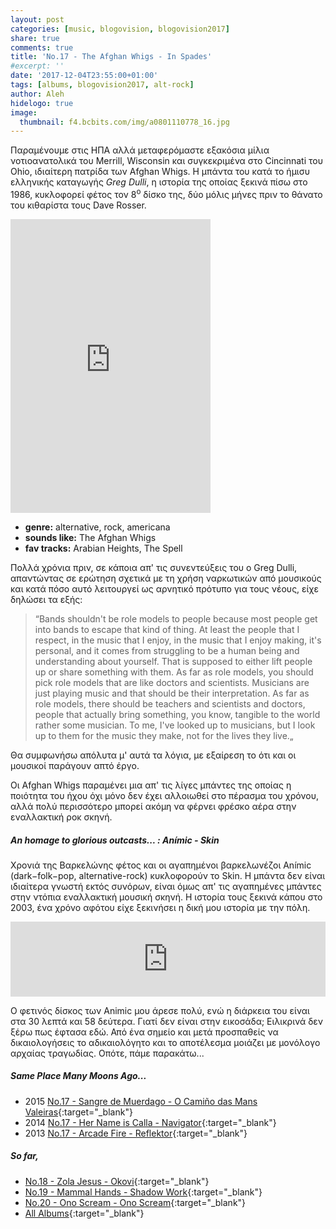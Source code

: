 ```yaml
---
layout: post
categories: [music, blogovision, blogovision2017]
share: true
comments: true
title: 'No.17 - The Afghan Whigs - In Spades'
#excerpt: ''
date: '2017-12-04T23:55:00+01:00'
tags: [albums, blogovision2017, alt-rock]
author: Aleh
hidelogo: true
image:
  thumbnail: f4.bcbits.com/img/a0801110778_16.jpg
---
```

Παραμένουμε στις ΗΠΑ αλλά μεταφερόμαστε εξακόσια μίλια νοτιοανατολικά του Merrill, Wisconsin και συγκεκριμένα στο Cincinnati του Ohio, ιδιαίτερη πατρίδα των Afghan Whigs. Η μπάντα του κατά το ήμισυ ελληνικής καταγωγής *Greg Dulli*, η ιστορία της οποίας ξεκινά πίσω στο 1986, κυκλοφορεί φέτος τον 8<sup>o</sup> δίσκο της, δύο μόλις μήνες πριν το θάνατο του κιθαρίστα τους Dave Rosser.

<iframe class="invisible center" style="border: 0; width: 320px; height: 470px;" src="https://bandcamp.com/EmbeddedPlayer/album=505923060/size=large/bgcol=ffffff/linkcol=0687f5/tracklist=false/track=913518877/transparent=true/" seamless><a href="http://theafghanwhigs.bandcamp.com/album/in-spades">In Spades by The Afghan Whigs</a></iframe>

* **genre:** alternative, rock, americana
* **sounds like:** The Afghan Whigs
* **fav tracks:** Arabian Heights, The Spell

Πολλά χρόνια πριν, σε κάποια απ' τις συνεντεύξεις του ο Greg Dulli, απαντώντας σε ερώτηση σχετικά με τη χρήση ναρκωτικών από μουσικούς και κατά πόσο αυτό λειτουργεί ως αρνητικό πρότυπο για τους νέους, είχε δηλώσει τα εξής:

> &#8220;Bands shouldn't be role models to people because most people get into bands to escape that kind of thing. At least the people that I respect, in the music that I enjoy, in the music that I enjoy making, it's personal, and it comes from struggling to be a human being and understanding about yourself. That is supposed to either lift people up or share something with them. As far as role models, you should pick role models that are like doctors and scientists. Musicians are just playing music and that should be their interpretation. As far as role models, there should be teachers and scientists and doctors, people that actually bring something, you know, tangible to the world rather some musician. To me, I've looked up to musicians, but I look up to them for the music they make, not for the lives they live.&#8222;

Θα συμφωνήσω απόλυτα μ' αυτά τα λόγια, με εξαίρεση το ότι και οι μουσικοί παράγουν απτό έργο.

Οι Afghan Whigs παραμένει μια απ' τις λίγες μπάντες της οποίας η ποιότητα του ήχου όχι μόνο δεν έχει αλλοιωθεί στο πέρασμα του χρόνου, αλλά πολύ περισσότερο μπορεί ακόμη να φέρνει φρέσκο αέρα στην εναλλακτική ροκ σκηνή.

<div class="text-divider"></div>

##### <i class="fa fa-hand-o-right"></i> An homage to glorious outcasts... : Anímic ‎- Skin
Χρονιά της Βαρκελώνης φέτος και οι αγαπημένοι βαρκελωνέζοι Anímic (dark−folk−pop, alternative-rock) κυκλοφορούν το Skin. Η μπάντα δεν είναι ιδιαίτερα γνωστή εκτός συνόρων, είναι όμως απ' τις αγαπημένες μπάντες στην ντόπια εναλλακτική μουσική σκηνή. Η ιστορία τους ξεκινά κάπου στο 2003, ένα χρόνο αφότου είχε ξεκινήσει η δική μου ιστορία με την πόλη.

<iframe class="invisible center" style="border: 0; width: 100%; height: 120px;" src="https://bandcamp.com/EmbeddedPlayer/album=3496909099/size=large/bgcol=ffffff/linkcol=0687f5/tracklist=false/artwork=small/track=2829481265/transparent=true/" seamless><a href="http://animic.bandcamp.com/album/skin">SKIN by Animic</a></iframe>

Ο φετινός δίσκος των Animic μου άρεσε πολύ, ενώ η διάρκεια του είναι στα 30 λεπτά και 58 δεύτερα. Γιατί δεν είναι στην εικοσάδα; Ειλικρινά δεν ξέρω πως έφτασα εδώ. Από ένα σημείο και μετά προσπαθείς να δικαιολογήσεις το αδικαιολόγητο και το αποτέλεσμα μοιάζει με μονόλογο αρχαίας τραγωδίας. Οπότε, πάμε παρακάτω...

##### <i class="fa fa-hand-o-right"></i> Same Place Many Moons Ago...

* 2015 [No.17 - Sangre de Muerdago - O Camiño das Mans Valeiras](/music/blogovision/blogovision2015/blogovision2015-no17){:target="_blank"}
* 2014 [No.17 - Her Name is Calla - Navigator](/music/blogovision/blogovision2014/blogovision2014-no17){:target="_blank"}
* 2013 [No.17 - Arcade Fire - Reflektor](/music/blogovision/blogovision2013/blogovision2013-no17){:target="_blank"}

##### <i class="fa fa-hand-o-right"></i> So far,

* [No.18 - Zola Jesus - Okovi](/music/blogovision/blogovision2017/no18){:target="_blank"}
* [No.19 - Mammal Hands - Shadow Work](/music/blogovision/blogovision2017/no19){:target="_blank"}
* [No.20 - Ono Scream - Ono Scream](/music/blogovision/blogovision2017/no20){:target="_blank"}
* [All Albums](/music/albums/2017){:target="_blank"}